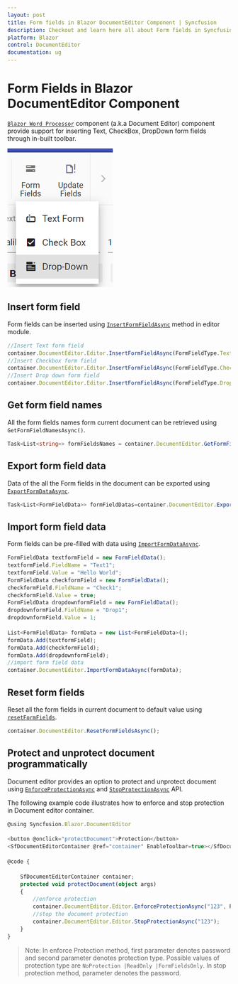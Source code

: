 ```yaml
---
layout: post
title: Form fields in Blazor DocumentEditor Component | Syncfusion
description: Checkout and learn here all about Form fields in Syncfusion Blazor DocumentEditor component and more.
platform: Blazor
control: DocumentEditor
documentation: ug
---
```


# Form Fields in Blazor DocumentEditor Component

[`Blazor Word Processor`](https://www.syncfusion.com/blazor-components/blazor-word-processor) component (a.k.a Document Editor) component provide support for inserting Text, CheckBox, DropDown form fields through in-built toolbar.

![Form Fields](images/toolbar-form-fields.png)

## Insert form field

Form fields can be inserted using [`InsertFormFieldAsync`](https://help.syncfusion.com/cr/blazor/Syncfusion.Blazor.DocumentEditor.EditorModule.html#Syncfusion_Blazor_DocumentEditor_EditorModule_InsertFormFieldAsync_Syncfusion_Blazor_DocumentEditor_FormFieldType_) method in editor module.

```typescript
//Insert Text form field
container.DocumentEditor.Editor.InsertFormFieldAsync(FormFieldType.Text);
//Insert Checkbox form field
container.DocumentEditor.Editor.InsertFormFieldAsync(FormFieldType.CheckBox);
//Insert Drop down form field
container.DocumentEditor.Editor.InsertFormFieldAsync(FormFieldType.DropDown);
```

## Get form field names

All the form fields names form current document can be retrieved using `GetFormFieldNamesAsync()`.

```typescript
Task<List<string>> formFieldsNames = container.DocumentEditor.GetFormFieldNamesAsync();
```

## Export form field data

Data of the all the Form fields in the document can be exported using [`ExportFormDataAsync`](https://help.syncfusion.com/cr/blazor/Syncfusion.Blazor.DocumentEditor.SfDocumentEditor.html#Syncfusion_Blazor_DocumentEditor_SfDocumentEditor_ExportFormDataAsync).

```typescript
Task<List<FormFieldData>> formFieldDatas=container.DocumentEditor.ExportFormDataAsync();
```

## Import form field data

Form fields can be pre-filled with data using [`ImportFormDataAsync`](https://help.syncfusion.com/cr/blazor/Syncfusion.Blazor.DocumentEditor.SfDocumentEditor.html#Syncfusion_Blazor_DocumentEditor_SfDocumentEditor_ImportFormDataAsync_System_Collections_Generic_List_Syncfusion_Blazor_DocumentEditor_FormFieldData__).

```typescript
FormFieldData textformField = new FormFieldData();
textformField.FieldName = "Text1";
textformField.Value = "Hello World";
FormFieldData checkformField = new FormFieldData();
checkformField.FieldName = "Check1";
checkformField.Value = true;
FormFieldData dropdownformField = new FormFieldData();
dropdownformField.FieldName = "Drop1";
dropdownformField.Value = 1;
   
List<FormFieldData> formData = new List<FormFieldData>();
formData.Add(textformField);
formData.Add(checkformField);
formData.Add(dropdownformField);
//import form field data
container.DocumentEditor.ImportFormDataAsync(formData);
```

## Reset form fields

Reset all the form fields in current document to default value using [`resetFormFields`](../api/document-editor/#resetformfields).

```typescript
container.DocumentEditor.ResetFormFieldsAsync();
```

## Protect and unprotect document programmatically

Document editor provides an option to protect and unprotect document using [`EnforceProtectionAsync`](https://help.syncfusion.com/cr/blazor/Syncfusion.Blazor.DocumentEditor.EditorModule.html#Syncfusion_Blazor_DocumentEditor_EditorModule_EnforceProtectionAsync_System_String_Syncfusion_Blazor_DocumentEditor_ProtectionType_) and [`StopProtectionAsync`](https://help.syncfusion.com/cr/blazor/Syncfusion.Blazor.DocumentEditor.EditorModule.html#Syncfusion_Blazor_DocumentEditor_EditorModule_StopProtectionAsync_System_String_) API.

The following example code illustrates how to enforce and stop protection in Document editor container.

```typescript
@using Syncfusion.Blazor.DocumentEditor

<button @onclick="protectDocument">Protection</button>
<SfDocumentEditorContainer @ref="container" EnableToolbar=true></SfDocumentEditorContainer>

@code {

    SfDocumentEditorContainer container;
    protected void protectDocument(object args)
    {
        //enforce protection
        container.DocumentEditor.Editor.EnforceProtectionAsync("123", ProtectionType.FormFieldsOnly);
        //stop the document protection
        container.DocumentEditor.Editor.StopProtectionAsync("123");
    }
}
```

>Note: In enforce Protection method, first parameter denotes password and second parameter denotes protection type. Possible values of protection type are `NoProtection |ReadOnly |FormFieldsOnly`. In stop protection method, parameter denotes the password.